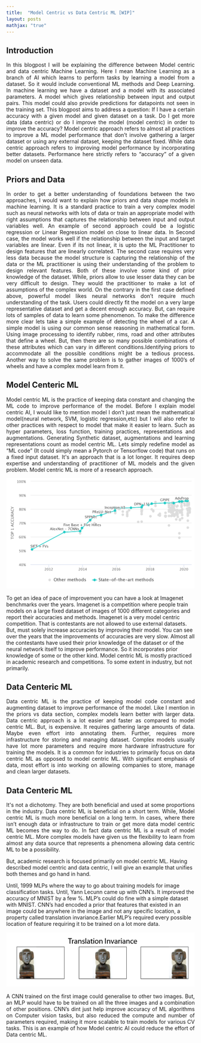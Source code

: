 ```yaml
---
title:  "Model Centric vs Data Centric ML [WIP]"
layout: posts
mathjax: "true"
---
```


## Introduction 
<p style="text-align:justify">
In this blogpost I will be explaining the difference between Model centric and data centric Machine Learning. 
Here I mean Machine Learning as a branch of AI which learns to perform tasks by learning a model from a dataset. 
So it would include conventional ML methods and Deep Learning. In machine learning we have a dataset and a model with its associated parameters. 
A model which gives relationship between input and output pairs. This model could also provide predictions for datapoints not seen in the training set. 
This blogpost aims to address a question: If I have a certain accuracy with a given model and given dataset on a task. Do I get more data (data centric) or do I improve the model (model centric) in order to improve the accuracy? 
Model centric approach refers to almost all practices to improve a ML model performance that don’t involve gathering a larger dataset or using any external dataset, keeping the dataset fixed. 
While data centric approach refers to improving model performance by incorporating better datasets. Performance here strictly refers to “accuracy” of a given model on unseen data.</p>

## Priors and Data
<p style="text-align:justify">
In order to get a better understanding of foundations between the two approaches, I would want to explain how priors and data shape models in machine learning. 
It is a standard practice to train a very complex model such as neural networks with lots of data or train an appropriate model with right assumptions that captures the relationship between input and output variables well.
An example of second approach could be a logistic regression or Linear Regression model on close to linear data. In Second case, the model works well if the relationship between the input and target variables are linear. 
Even if its not linear, it is upto the ML Practitioner to design features that are linearly correlated. 
The second case requires very less data because the model structure is capturing the relationship of the data or the ML practitioner is using their understanding of the problem to design relevant features. 
Both of these involve some kind of prior knowledge of the dataset.
While, priors allow to use lesser data they can be very difficult to design. They would the practitioner to make a lot of assumptions of the complex world.  On the contrary in the first case defined above, powerful model likes neural networks don’t require much understanding of the task. 
Users could directly fit the model on a very large representative dataset and get a decent enough accuracy. 
But, can require lots of samples of data to learn some phenomenon. 
To make the difference more clear lets take a simple example of detecting the wheel of a car. A simple model is using our common sense reasoning in mathematical form.
Using image processing to identify rubber, rims, road and other attributes that define a wheel.
But, then there are so many possible combinations of these attributes which can vary in different conditions.Identifying priors to accommodate all the possible conditions might be a tedious process. 
Another way to solve the same problem is to gather images of 1000’s of wheels and have a complex model learn from it. 
</p>

## Model Centeric ML
<p style="text-align:justify">
Model centric ML is the practice of keeping data constant and changing the ML code to improve performance of the model.
Before I explain model centric AI, I would like to mention model I don’t just mean the mathematical model(neural network, SVM, logistic regression,etc) but I will also refer to other practices with respect to model that make it easier to learn. 
Such as hyper parameters, loss function, training practices, representations and augmentations. Generating Synthetic dataset, augmentations and learning representations count as model centric ML. Lets simply redefine model as “ML code” (It could simply mean a Pytorch or Tensorflow code) that runs on a fixed input dataset. 
It's an approach that is a lot longer. It requires deep expertise and understanding of practitioner of ML models and the given problem. Model centric ML is more of a research approach. 

<center>
<img src="https://github.com/kamathhrishi/kamathhrishi.github.io/blob/master/_posts/Images/Imagenet_benchmarks.png?raw=true">
</center>
   
To get an idea of pace of improvement you can have a look at Imagenet benchmarks over the years. Imagenet is a competition where people train models on a large fixed dataset of images of 1000 different categories and report their accuracies and methods. 
Imagenet is a very model centric competition. That is contestants are not allowed to use external datasets. But, must solely increase accuracies by improving their model. You can see over the years that the improvements of accuracies are very slow.
Almost all the contestants have used their prior knowledge of the dataset or of the neural network itself to improve performance.
So it incorporates prior knowledge of some or the other kind.
Model centric ML is mostly practiced in academic research and competitions. To some extent in industry, but not primarily. 
</p>

## Data Centeric ML
<p style="text-align:justify">
Data centric ML is the practice of keeping model code constant and augmenting dataset to improve performance of the model. Like I mention in the priors vs data section, complex models learn better with larger data.  
Data centric approach is a lot easier and faster as compared to model centric ML. But, is expensive. It requires gathering large amounts of data. Maybe even effort into annotating them. Further, requires more infrastructure for storing and managing dataset.
Complex models usually have lot more parameters and require more hardware infrastructure for training the models. It is a common for industries to primarily focus on data centric ML as opposed to model centric ML. 
With significant emphasis of data, most effort is into working on allowing companies to store, manage and clean larger datasets. </p>

## Data Centeric ML
<p style="text-align:justify">
It's not a dichotomy. They are both beneficial and used at some proportions in the industry. Data centric ML is beneficial on a short term. While, Model centric ML is much more beneficial on a long term. 
In cases, where there isn’t enough data or infrastructure to train or get more data model centric ML becomes the way to do. 
In fact data centric ML is a result of model centric ML. More complex models have given us the flexibility to learn from almost any data source that represents a phenomena allowing data centric ML to be a possibility. 

But, academic research is focused primarily on model centric ML. 
Having described model centric and data centric, I will give an example that unifies both themes and go hand in hand. 

Until, 1999 MLPs where the way to go about training models for image classification tasks. Until, Yann Lecunn came up with CNN’s. It improved the accuracy of MNIST by a few %. MLP’s could do fine with a simple dataset with MNIST. 
CNN’s had encoded a prior that features that existed in an image could be anywhere in the image and not any specific location, a property called translation invariance.Earlier MLP’s required every possible location of feature requiring it to be trained on a lot more data.</p>

<center>
<img src="https://github.com/kamathhrishi/kamathhrishi.github.io/blob/master/_posts/Images/Screenshot%202021-06-10%20at%203.37.44%20PM.png?raw=true">
</center>
<p style="text-align:justify">
A CNN trained on the first image could generalise to other two images. But, an MLP would have to be trained on all the three images and a combination of other positions. 
CNN’s dint just help improve accuracy of ML algorithms on Computer vision tasks, but also reduced the compute and number of parameters required, making it more scalable to train models for various CV tasks.
This is an example of how Model centric AI could reduce the effort of Data centric ML.  
</p>



